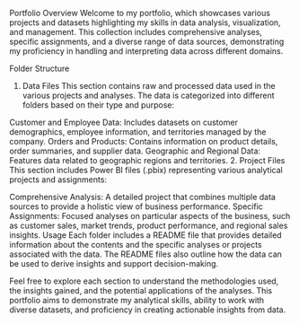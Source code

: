 
Portfolio Overview
Welcome to my portfolio, which showcases various projects and datasets highlighting my skills in data analysis, visualization, and management. This collection includes comprehensive analyses, specific assignments, and a diverse range of data sources, demonstrating my proficiency in handling and interpreting data across different domains.

Folder Structure
1. Data Files
This section contains raw and processed data used in the various projects and analyses. The data is categorized into different folders based on their type and purpose:

Customer and Employee Data: Includes datasets on customer demographics, employee information, and territories managed by the company.
Orders and Products: Contains information on product details, order summaries, and supplier data.
Geographic and Regional Data: Features data related to geographic regions and territories.
2. Project Files
This section includes Power BI files (.pbix) representing various analytical projects and assignments:

Comprehensive Analysis: A detailed project that combines multiple data sources to provide a holistic view of business performance.
Specific Assignments: Focused analyses on particular aspects of the business, such as customer sales, market trends, product performance, and regional sales insights.
Usage
Each folder includes a README file that provides detailed information about the contents and the specific analyses or projects associated with the data. The README files also outline how the data can be used to derive insights and support decision-making.

Feel free to explore each section to understand the methodologies used, the insights gained, and the potential applications of the analyses. This portfolio aims to demonstrate my analytical skills, ability to work with diverse datasets, and proficiency in creating actionable insights from data.
